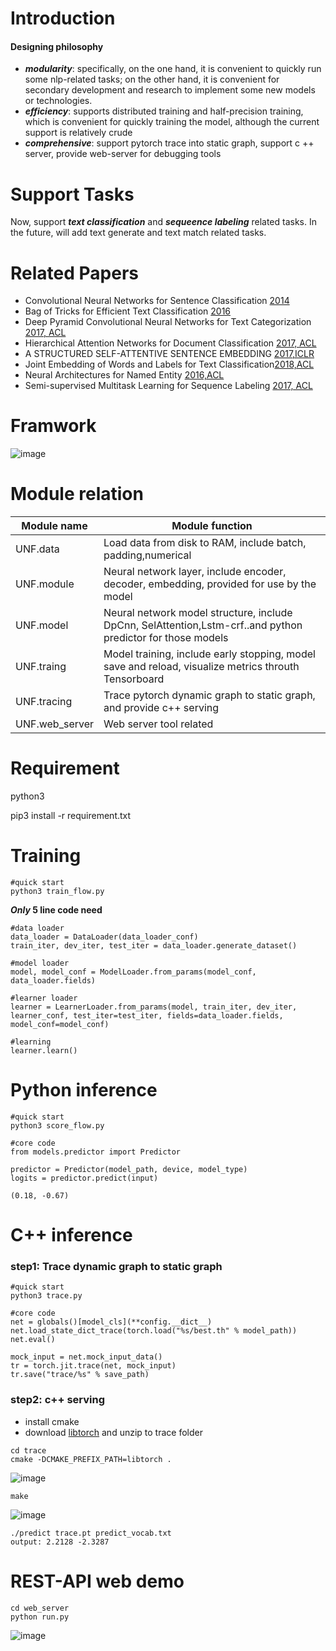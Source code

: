 # Introduction
#### Designing philosophy
- ***modularity***: specifically, on the one hand, it is convenient to quickly run some nlp-related tasks; on the other hand, it is convenient for secondary development and research to implement some new models or technologies.
- ***efficiency***: supports distributed training and half-precision training, which is convenient for quickly training the model, although the current support is relatively crude
- ***comprehensive***: support pytorch trace into static graph, support c ++ server, provide web-server for debugging tools

# Support Tasks
Now, support ***text classification*** and ***sequeence labeling*** related tasks. In the future, will add text generate and text match related tasks.

# Related Papers
- Convolutional Neural Networks for Sentence Classification [2014](https://arxiv.org/abs/1408.5882)
- Bag of Tricks for Efficient Text Classification [2016](https://arxiv.org/pdf/1607.01759.pdf)
- Deep Pyramid Convolutional Neural Networks for Text Categorization [2017, ACL](https://www.aclweb.org/anthology/P17-1052)
- Hierarchical Attention Networks for Document Classification [2017, ACL](https://www.cs.cmu.edu/~./hovy/papers/16HLT-hierarchical-attention-networks.pdf)
- A STRUCTURED SELF-ATTENTIVE SENTENCE EMBEDDING [2017,ICLR](https://arxiv.org/abs/1703.03130)
- Joint Embedding of Words and Labels for Text Classification[2018,ACL](https://www.aclweb.org/anthology/P18-1216/)
- Neural Architectures for Named Entity [2016,ACL](https://www.aclweb.org/anthology/N16-1030/)
- Semi-supervised Multitask Learning for Sequence Labeling [2017, ACL](https://arxiv.org/abs/1704.07156)


# Framwork
![image](https://github.com/waterzxj/UNF/blob/master/readme/system.png)


# Module relation

Module name | Module function
---|---
 UNF.data  | Load data from disk to RAM, include batch, padding,numerical
UNF.module  | Neural network layer, include encoder, decoder, embedding, provided for use by the model
UNF.model | Neural network model structure, include DpCnn, SelAttention,Lstm-crf..and python predictor for those models
UNF.traing | Model training, include early stopping, model save and reload, visualize metrics throuth Tensorboard
UNF.tracing | Trace pytorch dynamic graph to static graph, and provide c++ serving
UNF.web_server | Web server tool related


# Requirement
python3

pip3 install -r requirement.txt

# Training

```
#quick start
python3 train_flow.py
```
***Only* 5 line code need**
```
#data loader
data_loader = DataLoader(data_loader_conf)
train_iter, dev_iter, test_iter = data_loader.generate_dataset()

#model loader
model, model_conf = ModelLoader.from_params(model_conf, data_loader.fields)

#learner loader
learner = LearnerLoader.from_params(model, train_iter, dev_iter, learner_conf, test_iter=test_iter, fields=data_loader.fields, model_conf=model_conf)

#learning
learner.learn()
```

# Python inference

```
#quick start
python3 score_flow.py
```

```
#core code
from models.predictor import Predictor

predictor = Predictor(model_path, device, model_type)
logits = predictor.predict(input)

(0.18, -0.67)
```

# C++ inference

### step1: Trace dynamic graph to static graph


```
#quick start
python3 trace.py
```

```
#core code
net = globals()[model_cls](**config.__dict__)
net.load_state_dict_trace(torch.load("%s/best.th" % model_path))
net.eval()

mock_input = net.mock_input_data()
tr = torch.jit.trace(net, mock_input)
tr.save("trace/%s" % save_path)
```

### step2: c++ serving
- install cmake
- download [libtorch](https://download.pytorch.org/libtorch/cpu/libtorch-shared-with-deps-1.2.0.zip) and unzip to trace folder

```
cd trace
cmake -DCMAKE_PREFIX_PATH=libtorch .
```
![image](https://github.com/waterzxj/UNF/blob/master/readme/cmake.png)

```
make
```
![image](https://github.com/waterzxj/UNF/blob/master/readme/make.png)

```
./predict trace.pt predict_vocab.txt
output: 2.2128 -2.3287
```

# REST-API web demo

```
cd web_server
python run.py
```

![image](https://github.com/waterzxj/UNF/blob/master/readme/web_demo.png)

